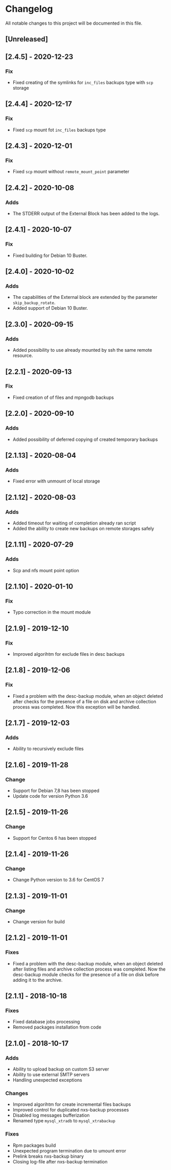 # Changelog
All notable changes to this project will be documented in this file.

## [Unreleased]

## [2.4.5] - 2020-12-23
### Fix
- Fixed creating of the symlinks for `inc_files` backups type with `scp` storage 

## [2.4.4] - 2020-12-17
### Fix
- Fixed `scp` mount fot `inc_files` backups type

## [2.4.3] - 2020-12-01
### Fix
- Fixed `scp` mount without `remote_mount_point` parameter

## [2.4.2] - 2020-10-08
### Adds
- The STDERR output of the External Block has been added to the logs.

## [2.4.1] - 2020-10-07
### Fix
- Fixed building for Debian 10 Buster.  

## [2.4.0] - 2020-10-02
### Adds
- The capabilities of the External block are extended by the parameter `skip_backup_rotate`.  
- Added support of Debian 10 Buster.  

## [2.3.0] - 2020-09-15
### Adds
- Added possibility to use already mounted by ssh the same remote resource.

## [2.2.1] - 2020-09-13
### Fix
- Fixed creation of of files and mpngodb backups

## [2.2.0] - 2020-09-10
### Adds
- Added possibility of deferred copying of created temporary backups

## [2.1.13] - 2020-08-04
### Adds
- Fixed error with unmount of local storage

## [2.1.12] - 2020-08-03
### Adds
- Added timeout for waiting of completion already ran script
- Added the ability to create new backups on remote storages safely

## [2.1.11] - 2020-07-29
### Adds
- Scp and nfs mount point option

## [2.1.10] - 2020-01-10
### Fix
- Typo correction in the mount module

## [2.1.9] - 2019-12-10
### Fix
- Improved algorihtm for exclude files in desc backups

## [2.1.8] - 2019-12-06
### Fix
- Fixed a problem with the desc-backup module, when an object deleted after checks for the presence of a file on disk and archive collection process was completed. Now this exception will be handled.

## [2.1.7] - 2019-12-03
### Adds
- Ability to recursively exclude files

## [2.1.6] - 2019-11-28
### Change
- Support for Debian 7,8 has been stopped
- Update code for version Python 3.6

## [2.1.5] - 2019-11-26
### Change
- Support for Centos 6 has been stopped

## [2.1.4] - 2019-11-26
### Change
- Change Python version to 3.6 for CentOS 7

## [2.1.3] - 2019-11-01
### Change
- Change version for build

## [2.1.2] - 2019-11-01
### Fixes
- Fixed a problem with the desc-backup module, when an object deleted after listing files and archive collection process was completed. Now the desc-backup module checks for the presence of a file on disk before adding it to the archive.

## [2.1.1] - 2018-10-18
### Fixes
- Fixed database jobs processing
- Removed packages installation from code

## [2.1.0] - 2018-10-17
### Adds
- Ability to upload backup on custom S3 server
- Ability to use external SMTP servers
- Handling unexpected exceptions

### Changes
- Improved algorihtm for create incremental files backups
- Improved control for duplicated nxs-backup processes
- Disabled log messages bufferization
- Renamed type `mysql_xtradb` to `mysql_xtrabackup`

### Fixes
- Rpm packages build
- Unexpected program termination due to umount error
- Prelink breaks nxs-backup binary
- Closing log-file after nxs-backup termination

